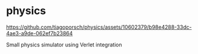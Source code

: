 # physics

https://github.com/tiagoporsch/physics/assets/10602379/b98e4288-33dc-4ae3-a9de-062ef7b23864

Small physics simulator using Verlet integration
